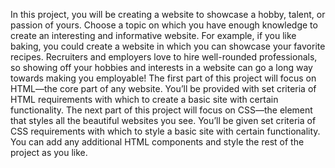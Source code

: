 In this project, you will be creating a website to showcase a hobby, talent, or passion of yours. Choose a topic on which you have enough knowledge to create an interesting and informative website. For example, if you like baking, you could create a website in which you can showcase your favorite recipes. Recruiters and employers love to hire well-rounded professionals, so showing off your hobbies and interests in a website can go a long way towards making you employable! The first part of this project will focus on HTML—the core part of any website. You’ll be provided with set criteria of HTML requirements with which to create a basic site with certain functionality. The next part of this project will focus on CSS—the element that styles all the beautiful websites you see. You’ll be given set criteria of CSS requirements with which to style a basic site with certain functionality. You can add any additional HTML components and style the rest of the project as you like.

